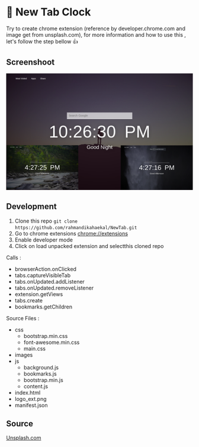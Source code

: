 # :rocket: New Tab Clock
Try to create chrome extension (reference by developer.chrome.com and image get from unsplash.com), for more information
and how to use this , let's follow the step bellow :+1:

## Screenshoot
![Result of Extension](Screenshoot.png)

## Development

1. Clone this repo `git clone https://github.com/rahmandikahaekal/NewTab.git`
2. Go to chrome extensions [chrome://extensions](chrome://extensions)
3. Enable developer mode
4. Click on load unpacked extension and selectthis cloned repo

Calls :
- browserAction.onClicked
- tabs.captureVisibleTab
- tabs.onUpdated.addListener
- tabs.onUpdated.removeListener
- extension.getViews
- tabs.create
- bookmarks.getChildren

Source Files :
- css
  - bootstrap.min.css
  - font-awesome.min.css
  - main.css
- images
- js
  - background.js
  - bookmarks.js
  - bootstrap.min.js
  - content.js
- index.html
- logo_ext.png
- manifest.json

## Source

[Unsplash.com](https://www.unsplash.com)
